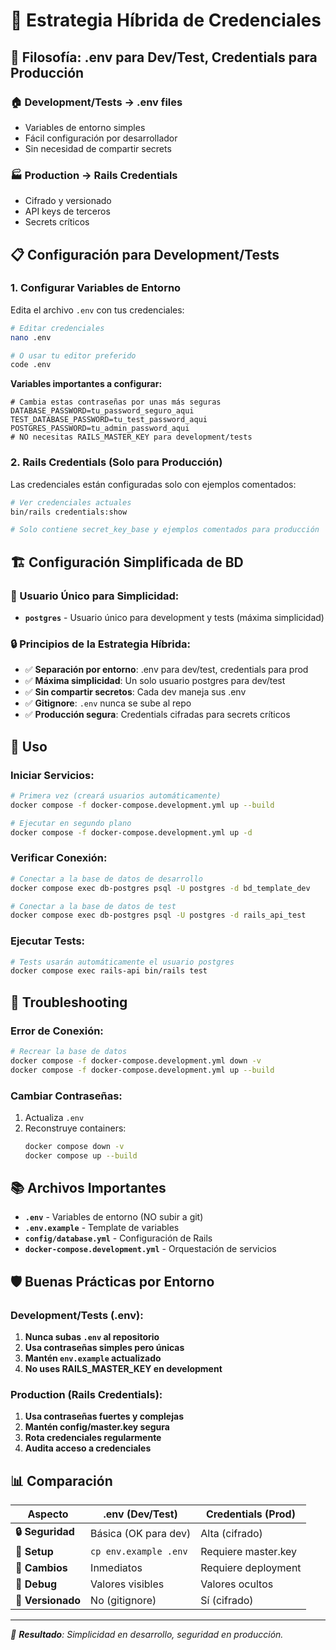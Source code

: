 # 🔐 Estrategia Híbrida de Credenciales

## 🎯 **Filosofía: .env para Dev/Test, Credentials para Producción**

### **🏠 Development/Tests → .env files**
- Variables de entorno simples
- Fácil configuración por desarrollador
- Sin necesidad de compartir secrets

### **🏭 Production → Rails Credentials**
- Cifrado y versionado
- API keys de terceros
- Secrets críticos

## 📋 **Configuración para Development/Tests**

### 1. **Configurar Variables de Entorno**

Edita el archivo `.env` con tus credenciales:

```bash
# Editar credenciales
nano .env

# O usar tu editor preferido
code .env
```

**Variables importantes a configurar:**

```env
# Cambia estas contraseñas por unas más seguras
DATABASE_PASSWORD=tu_password_seguro_aqui
TEST_DATABASE_PASSWORD=tu_test_password_aqui  
POSTGRES_PASSWORD=tu_admin_password_aqui
# NO necesitas RAILS_MASTER_KEY para development/tests
```

### 2. **Rails Credentials (Solo para Producción)**

Las credenciales están configuradas solo con ejemplos comentados:

```bash
# Ver credenciales actuales
bin/rails credentials:show

# Solo contiene secret_key_base y ejemplos comentados para producción
```

## 🏗️ **Configuración Simplificada de BD**

### **👤 Usuario Único para Simplicidad:**

- **`postgres`** - Usuario único para development y tests (máxima simplicidad)

### **🔒 Principios de la Estrategia Híbrida:**

- ✅ **Separación por entorno**: .env para dev/test, credentials para prod
- ✅ **Máxima simplicidad**: Un solo usuario postgres para dev/test
- ✅ **Sin compartir secretos**: Cada dev maneja sus .env
- ✅ **Gitignore**: `.env` nunca se sube al repo
- ✅ **Producción segura**: Credentials cifradas para secrets críticos

## 🚀 **Uso**

### **Iniciar Servicios:**

```bash
# Primera vez (creará usuarios automáticamente)
docker compose -f docker-compose.development.yml up --build

# Ejecutar en segundo plano
docker compose -f docker-compose.development.yml up -d
```

### **Verificar Conexión:**

```bash
# Conectar a la base de datos de desarrollo
docker compose exec db-postgres psql -U postgres -d bd_template_dev

# Conectar a la base de datos de test
docker compose exec db-postgres psql -U postgres -d rails_api_test
```

### **Ejecutar Tests:**

```bash
# Tests usarán automáticamente el usuario postgres
docker compose exec rails-api bin/rails test
```

## 🔧 **Troubleshooting**

### **Error de Conexión:**

```bash
# Recrear la base de datos
docker compose -f docker-compose.development.yml down -v
docker compose -f docker-compose.development.yml up --build
```

### **Cambiar Contraseñas:**

1. Actualiza `.env` 
2. Reconstruye containers:
   ```bash
   docker compose down -v
   docker compose up --build
   ```

## 📚 **Archivos Importantes**

- **`.env`** - Variables de entorno (NO subir a git)
- **`.env.example`** - Template de variables
- **`config/database.yml`** - Configuración de Rails
- **`docker-compose.development.yml`** - Orquestación de servicios

## 🛡️ **Buenas Prácticas por Entorno**

### **Development/Tests (.env):**
1. **Nunca subas `.env` al repositorio**
2. **Usa contraseñas simples pero únicas**
3. **Mantén `env.example` actualizado**
4. **No uses RAILS_MASTER_KEY en development**

### **Production (Rails Credentials):**
1. **Usa contraseñas fuertes y complejas**
2. **Mantén config/master.key segura**
3. **Rota credenciales regularmente**
4. **Audita acceso a credenciales**

## 📊 **Comparación**

| Aspecto | .env (Dev/Test) | Credentials (Prod) |
|---------|----------------|-------------------|
| **🔒 Seguridad** | Básica (OK para dev) | Alta (cifrado) |
| **👥 Setup** | `cp env.example .env` | Requiere master.key |
| **🔄 Cambios** | Inmediatos | Requiere deployment |
| **🐛 Debug** | Valores visibles | Valores ocultos |
| **📝 Versionado** | No (gitignore) | Sí (cifrado) |

---

*🎯 **Resultado**: Simplicidad en desarrollo, seguridad en producción.* 
